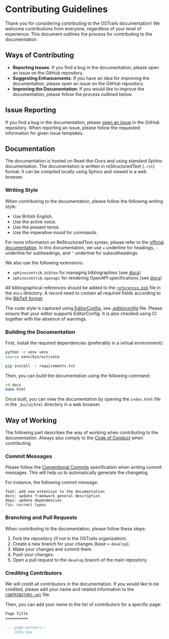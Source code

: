 # Contributing Guidelines

Thank you for considering contributing to the OSTrails documentation! We welcome contributions from everyone, regardless of your level of experience. This document outlines the process for contributing to the documentation.

## Ways of Contributing

- **Reporting Issues**: If you find a bug in the documentation, please open an issue on the GitHub repository.
- **Suggesting Enhancements**: If you have an idea for improving the documentation, please open an issue on the GitHub repository.
- **Improving the Documentation**: If you would like to improve the documentation, please follow the process outlined below.

## Issue Reporting

If you find a bug in the documentation, please [open an issue](https://github.com/ostrails/docs/issues/new/choose) in the GitHub repository. When reporting an issue, please follow the requested information for given issue templates.

## Documentation

The documentation is hosted on Read-the-Docs and using standard Sphinx documentation. The documentation is written in reStructuredText (`.rst`) format. It can be compiled locally using Sphinx and viewed in a web browser.

### Writing Style

When contributing to the documentation, please follow the following writing style:

- Use British English.
- Use the active voice.
- Use the present tense.
- Use the imperative mood for commands.

For more information on ReStructuredText syntax, please refer to the [official documentation](https://www.sphinx-doc.org/en/master/usage/restructuredtext/basics.html). In this documentation, we use `=` underline for headings, `-` underline for subheadings, and `^` underline for subsubheadings.

We also use the following extensions:

- `sphinxcontrib.bibtex` for managing bibliographies (see [docs](https://sphinxcontrib-bibtex.readthedocs.io/en/latest/))
- `sphinxcontrib.openapi` for rendering OpenAPI specifications (see [docs](https://sphinxcontrib-openapi.readthedocs.io/))

All bibliographical references should be added to the [`references.bib`](docs/references.bib) file in the `docs` directory. A record need to contain all required fields according to the [BibTeX format](https://www.bibtex.com/e/entry-types/).

The code style is captured using [EditorConfig](https://editorconfig.org/), see [.editorconfig](.editorconfig) file. Please ensure that your editor supports EditorConfig. It is also checked using CI together with the absence of warnings.

### Building the Documentation

First, install the required dependencies (preferably in a virtual environment):

```bash
python -m venv venv
source venv/bin/activate

pip install -r requirements.txt
```

Then, you can build the documentation using the following command:

```bash
cd docs
make html
```

Once built, you can view the documentation by opening the `index.html` file in the `_build/html` directory in a web browser.

## Way of Working

The following part describes the way of working when contributing to the documentation. Always also comply to the [Code of Conduct](./CODE_OF_CONDUCT.md) when contributing.

### Commit Messages

Please follow the [Conventional Commits](https://www.conventionalcommits.org/en/v1.0.0/) specification when writing commit messages. This will help us to automatically generate the changelog.

For instance, the following commit message:

```
feat: add new extension to the documentation
docs: update framework general description
deps: update dependencies
fix: correct typos
```

### Branching and Pull Requests

When contributing to the documentation, please follow these steps:

1. Fork the repository (if not in the OSTrails organization).
2. Create a new branch for your changes (base = `develop`).
3. Make your changes and commit them.
4. Push your changes.
5. Open a pull request to the `develop` branch of the main repository.

### Crediting Contributors

We will credit all contributors in the documentation. If you would like to be credited, please add your name and related information to the [`CONTRIBUTORS.yml`](./CONTRIBUTORS.yml) file.

Then, you can add your name to the list of contributors for a specific page:

```rst
Page Title
==========

..  page-authors::
    John Doe
```
